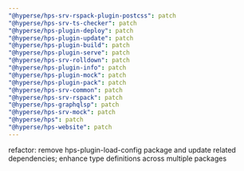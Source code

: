 ```yaml
---
"@hyperse/hps-srv-rspack-plugin-postcss": patch
"@hyperse/hps-srv-ts-checker": patch
"@hyperse/hps-plugin-deploy": patch
"@hyperse/hps-plugin-update": patch
"@hyperse/hps-plugin-build": patch
"@hyperse/hps-plugin-serve": patch
"@hyperse/hps-srv-rolldown": patch
"@hyperse/hps-plugin-info": patch
"@hyperse/hps-plugin-mock": patch
"@hyperse/hps-plugin-pack": patch
"@hyperse/hps-srv-common": patch
"@hyperse/hps-srv-rspack": patch
"@hyperse/hps-graphqlsp": patch
"@hyperse/hps-srv-mock": patch
"@hyperse/hps": patch
"@hyperse/hps-website": patch
---
```


refactor: remove hps-plugin-load-config package and update related dependencies; enhance type definitions across multiple packages
